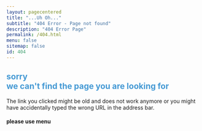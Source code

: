```yaml
---
layout: pagecentered
title: "...Uh Oh..."
subtitle: "404 Error - Page not found"
description: "404 Error Page"
permalink: /404.html
menu: false
sitemap: false
id: 404
---
```

	
<span class="fa fa-map-signs" style="font-size:9em; color:#4499D4;"></span>

<h2 style="color:#4499D4;">sorry<br/>
we can't find the page you are looking for</h2>

The link you clicked might be old and does not work anymore or you might have accidentally typed the wrong URL in the address bar.     

#### please use menu #